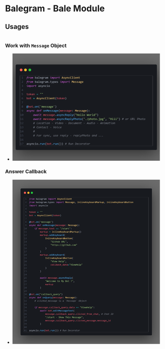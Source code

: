 # Balegram - Bale Module

## Usages
#
### Work with `Message` Object

+ ![Message Worker](https://github.com/AshyX-Dev/balegram/blob/main/screenshots/work_message.png)

### Answer Callback

+ ![Answer Callback](https://github.com/AshyX-Dev/balegram/blob/main/screenshots/answer_callback.png)
